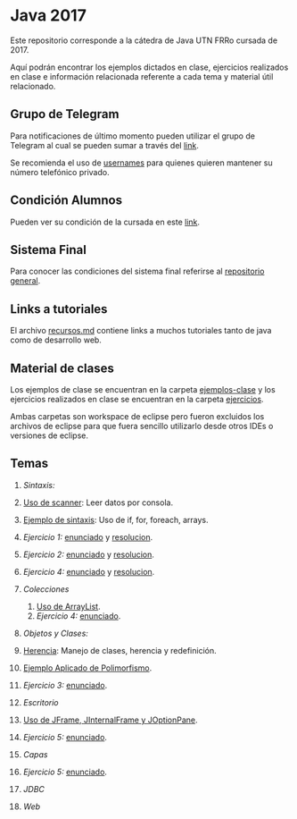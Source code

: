 # Java 2017
Este repositorio corresponde a la cátedra de Java UTN FRRo cursada de 2017.

Aquí podrán encontrar los ejemplos dictados en clase, ejercicios realizados en clase e información relacionada referente a cada tema y material útil relacionado.

## Grupo de Telegram
Para notificaciones de último momento pueden utilizar el grupo de Telegram al cual se pueden sumar a través del [link](https://goo.gl/M18x1I).

Se recomienda el uso de [usernames](https://telegram.org/faq#usernames-and-telegram-me) para quienes quieren mantener su número telefónico privado.

## Condición Alumnos
Pueden ver su condición de la cursada en este [link](https://docs.google.com/spreadsheets/d/1JbPTtCnIzPQdldMR9MDOUfiUwdDFxEG3WInx0gSiD-k/pubhtml?gid=1492570648&single=true).

## Sistema Final
Para conocer las condiciones del sistema final referirse al [repositorio general](https://github.com/utnfrrojava/java).

## Links a tutoriales
El archivo [recursos.md](https://github.com/utnfrrojava/java/blob/master/material/recursos.md) contiene links a muchos tutoriales tanto de java como de desarrollo web.

## Material de clases
Los ejemplos de clase se encuentran en la carpeta [ejemplos-clase](./ejemplos/) y los ejercicios realizados en clase se encuentran en la carpeta [ejercicios](./ejercicios).

Ambas carpetas son workspace de eclipse pero fueron excluidos los archivos de eclipse para que fuera sencillo utilizarlo desde otros IDEs o versiones de eclipse.

## Temas
1. *Sintaxis:*
  1. [Uso de scanner](./ejemplos/Ejemplos/src/ejemplo/UsoScanner.java): Leer datos por consola.
  2. [Ejemplo de sintaxis](./ejemplos/Ejemplos/src/ejemplo/Principal.java): Uso de if, for, foreach, arrays.
  3. *Ejercicio 1:* [enunciado](./enunciados/readme.md) y [resolucion](./ejemplos/Ej01MostrarArrayEnOrdenInverso/ej01/MostrarArrayEnOrdenInverso.java).
  4. *Ejercicio 2:* [enunciado](./enunciados/readme.md) y [resolucion](./ejemplos/Ej02RegistrarNumerosMayores/src/ej02_1/RegistrarNumerosMayoresArray.java).
  5. *Ejercicio 4:* [enunciado](./enunciados/readme.md) y [resolucion](./ejemplos/Ej02RegistrarNumerosMayores/src/ej02_1/RegistrarNumerosMayoresArray.java).

2. *Colecciones*
    1. [Uso de ArrayList](./ejemplos/EjemploArrayList/src/ejemploBase/Principal.java).
    2. *Ejercicio 4:* [enunciado](./readme.md).

3. *Objetos y Clases:*
  1. [Herencia](./ejemplos/ClasesHerencia/src/clases/): Manejo de clases, herencia y redefinición.
  2. [Ejemplo Aplicado de Polimorfismo](./ejemplos-clase/EjemploClases/src).
  3. *Ejercicio 3:* [enunciado](./ejemplos/PolimorfismoYClaseAbstracta/src/).

4. *Escritorio*
  1. [Uso de JFrame, JInternalFrame y JOptionPane](./).
  2. *Ejercicio 5:* [enunciado](./ejercicios/readme.md).

5. *Capas*
  1. *Ejercicio 5:* [enunciado](./ejercicios/readme.md).

6. *JDBC*

7. *Web*
